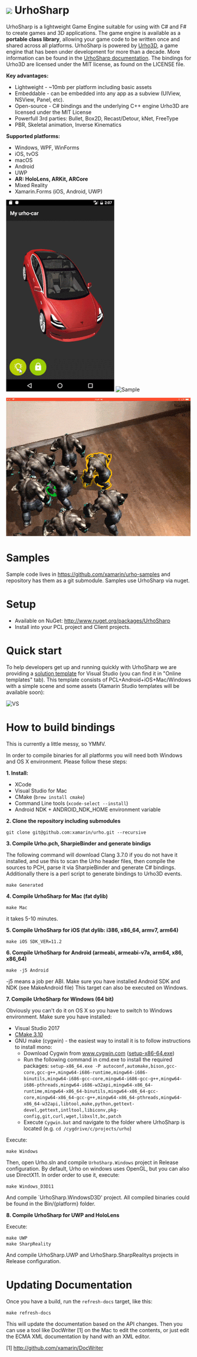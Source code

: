 ﻿# ![](http://developer.xamarin.com/guides/cross-platform/urho/introduction/Images/UrhoSharp_icon.png) UrhoSharp

UrhoSharp is a lightweight Game Engine suitable for using with C# and
F# to create games and 3D applications. The game engine is available 
as a **portable class library**, allowing your game code to be written 
once and shared across all platforms. UrhoSharp is powered by [Urho3D](http://urho3d.github.io/),
a game engine that has been under development for more than a decade.
More information can be found in the [UrhoSharp
documentation](http://developer.xamarin.com/guides/cross-platform/urho/introduction/).
The bindings for Urho3D are licensed under the MIT license, as found
on the LICENSE file.

**Key advantages:**
- Lightweight - ~10mb per platform including basic assets
- Embeddable - can be embedded into any app as a subview (UIView, NSView, Panel, etc).
- Open-source - C# bindings and the underlying C++ engine Urho3D are licensed under the MIT License
- Powerfull 3rd parties: Bullet, Box2D, Recast/Detour, kNet, FreeType
- PBR, Skeletal animation, Inverse Kinematics

**Supported platforms:**
- Windows, WPF, WinForms
- iOS, tvOS
- macOS
- Android
- UWP
- **AR: HoloLens, ARKit, ARCore**
- Mixed Reality
- Xamarin.Forms (iOS, Android, UWP)

![Sample](Screenshots/Android.gif) ![Sample](Screenshots/SamplyGame.gif)

![Sample](Screenshots/ARKit.gif)

Samples
=======

Sample code lives in https://github.com/xamarin/urho-samples and
repository has them as a git submodule. Samples use UrhoSharp via nuget.

# Setup

* Available on NuGet: http://www.nuget.org/packages/UrhoSharp
* Install into your PCL project and Client projects.


Quick start
===========

To help developers get up and running quickly with UrhoSharp we are
providing a [solution
template](https://visualstudiogallery.msdn.microsoft.com/0851993e-16e9-417e-92f2-6bdb39308ed2)
for Visual Studio (you can find it in "Online templates" tab).  This
template consists of PCL+Android+iOS+Mac/Windows with a simple scene
and some assets (Xamarin Studio templates will be available soon):

![VS](https://habrastorage.org/files/f22/b49/ded/f22b49dedc264396a47015784bd9b35f.gif)

How to build bindings
=====================

This is currently a little messy, so YMMV.

In order to compile binaries for all platforms you will need both
Windows and OS X environment.  Please follow these steps:

**1. Install:**

- XCode
- Visual Studio for Mac
- CMake (`brew install cmake`)
- Command Line tools (`xcode-select --install`)
- Android NDK + ANDROID_NDK_HOME environment variable

**2. Clone the repository including submodules**

```
git clone git@github.com:xamarin/urho.git --recursive
```

**3. Compile Urho.pch, SharpieBinder and generate bindigs**

The following command will download Clang 3.7.0 if you do not have it
installed, and use this to scan the Urho header files, then compile the sources
to PCH, parse it via SharpieBinder and generate C# bindings. Additionally 
there is a perl script to generate bindings to Urho3D events.

```
make Generated
```

**4. Compile UrhoSharp for Mac (fat dylib)**
```
make Mac
```
it takes 5-10 minutes.

**5. Compile UrhoSharp for iOS (fat dylib: i386, x86_64, armv7, arm64)**
```
make iOS SDK_VER=11.2
```

**6. Compile UrhoSharp for Android (armeabi, armeabi-v7a, arm64, x86, x86_64)** 
```
make -j5 Android
```
-j5 means a job per ABI. Make sure you have installed Android SDK and NDK (see MakeAndroid file)
This target can also be executed on Windows.

**7. Compile UrhoSharp for Windows (64 bit)**

Obviously you can't do it on OS X so you have to switch to Windows
environment. Make sure you have installed:

- Visual Studio 2017
- [CMake 3.10](https://cmake.org/download)
- GNU make (cygwin) - the easiest way to install it is to follow instructions to install mono:
   - Download Cygwin from www.cygwin.com ([setup-x86-64.exe](https://www.cygwin.com/setup-x86_64.exe))
   - Run the following command in cmd.exe to install the required packages: 
`setup-x86_64.exe -P autoconf,automake,bison,gcc-core,gcc-g++,mingw64-i686-runtime,mingw64-i686-binutils,mingw64-i686-gcc-core,mingw64-i686-gcc-g++,mingw64-i686-pthreads,mingw64-i686-w32api,mingw64-x86_64-runtime,mingw64-x86_64-binutils,mingw64-x86_64-gcc-core,mingw64-x86_64-gcc-g++,mingw64-x86_64-pthreads,mingw64-x86_64-w32api,libtool,make,python,gettext-devel,gettext,intltool,libiconv,pkg-config,git,curl,wget,libxslt,bc,patch`
   - Execute `Cygwin.bat` and navigate to the folder where UrhoSharp is located (e.g. `cd /cygdrive/c/projects/urho`)

Execute:
```
make Windows
```
Then, open Urho.sln and compile `UrhoSharp.Windows` project in Release configuration.
By default, Urho on windows uses OpenGL, but you can also use DirectX11. In order order 
to use it, execute:
```
make Windows_D3D11
```
And compile `UrhoSharp.WindowsD3D' project.
All compiled binaries could be found in the Bin/{platform} folder.

**8. Compile UrhoSharp for UWP and HoloLens**

Execute:
```
make UWP
make SharpReality
```

And compile UrhoSharp.UWP and UrhoSharp.SharpRealitys projects in Release configuration.

Updating Documentation
======================

Once you have a build, run the `refresh-docs` target, like this:

```
make refresh-docs
```

This will update the documentation based on the API changes.  Then you
can use a tool like DocWriter [1] on the Mac to edit the contents, or
just edit the ECMA XML documentation by hand with an XML editor.

[1] http://github.com/xamarin/DocWriter
